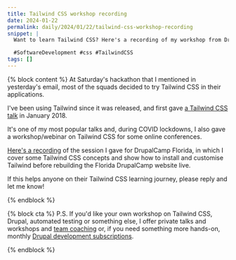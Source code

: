 ```yaml
---
title: Tailwind CSS workshop recording
date: 2024-01-22
permalink: daily/2024/01/22/tailwind-css-workshop-recording
snippet: |
  Want to learn Tailwind CSS? Here's a recording of my workshop from DrupalCamp Florida 2022.

  #SoftwareDevelopment #css #TailwindCSS
tags: []
---
```


{% block content %}
At Saturday's hackathon that I mentioned in yesterday's email, most of the squads decided to try Tailwind CSS in their applications.

I've been using Tailwind since it was released, and first gave [a Tailwind CSS talk][talk] in January 2018.

It's one of my most popular talks and, during COVID lockdowns, I also gave a workshop/webinar on Tailwind CSS for some online conferences.

[Here's a recording][recording] of the session I gave for DrupalCamp Florida, in which I cover some Tailwind CSS concepts and show how to install and customise Tailwind before rebuilding the Florida DrupalCamp website live.

If this helps anyone on their Tailwind CSS learning journey, please reply and let me know!

[recording]: https://www.youtube.com/watch?v=phFDKF-9j0Y
[talk]: {{site.url}}/presentations/taking-flight-with-tailwind-css
{% endblock %}

{% block cta %}
P.S. If you'd like your own workshop on Tailwind CSS, Drupal, automated testing or something else, I offer private talks and workshops and [team coaching][coaching] or, if you need something more hands-on, monthly [Drupal development subscriptions][subscription].

[coaching]: {{site.url}}/team-coaching
[subscription]: {{site.url}}/subscription
{% endblock %}
